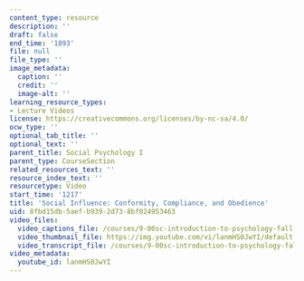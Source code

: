```yaml
---
content_type: resource
description: ''
draft: false
end_time: '1893'
file: null
file_type: ''
image_metadata:
  caption: ''
  credit: ''
  image-alt: ''
learning_resource_types:
- Lecture Videos
license: https://creativecommons.org/licenses/by-nc-sa/4.0/
ocw_type: ''
optional_tab_title: ''
optional_text: ''
parent_title: Social Psychology I
parent_type: CourseSection
related_resources_text: ''
resource_index_text: ''
resourcetype: Video
start_time: '1217'
title: 'Social Influence: Conformity, Compliance, and Obedience'
uid: 8fbd15db-5aef-b939-2d73-8bf024953463
video_files:
  video_captions_file: /courses/9-00sc-introduction-to-psychology-fall-2011/86bf350466d1538295b5bd9c1a5c2c3f_lanmHS0JwYI.vtt
  video_thumbnail_file: https://img.youtube.com/vi/lanmHS0JwYI/default.jpg
  video_transcript_file: /courses/9-00sc-introduction-to-psychology-fall-2011/294fdc8dd08e37cddd93fe055e8165dc_lanmHS0JwYI.pdf
video_metadata:
  youtube_id: lanmHS0JwYI
---
```

